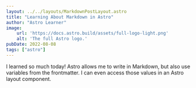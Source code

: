 ```yaml
---
layout: ../../layouts/MarkdownPostLayout.astro
title: "Learning About Markdown in Astro"
author: "Astro Learner"
image:
    url: 'https://docs.astro.build/assets/full-logo-light.png'
    alt: 'The full Astro logo.'
pubDate: 2022-08-08
tags: ["astro"]
---
```

I learned so much today! Astro allows me to write in Markdown, but also use variables from the frontmatter. I can even access those values in an Astro layout component.